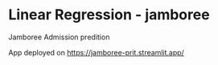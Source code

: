 # Linear Regression - jamboree
 Jamboree Admission predition

 App deployed on
 https://jamboree-prit.streamlit.app/
